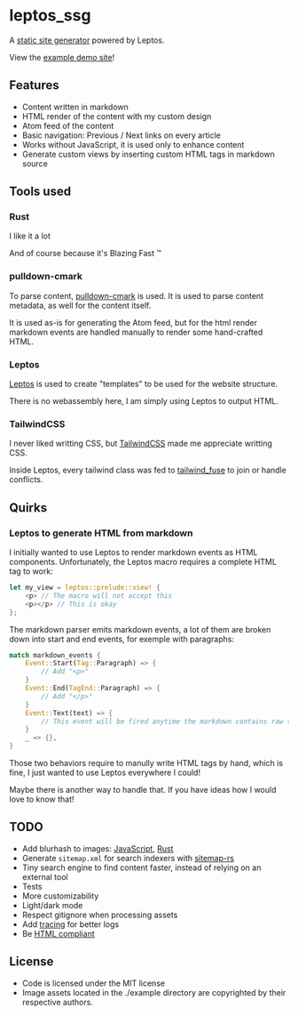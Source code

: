# leptos_ssg

A [static site generator](https://en.wikipedia.org/wiki/Static_site_generator) powered by Leptos.

View the [example demo site](https://deadbaed.github.io/leptos_ssg/)!

## Features

- Content written in markdown
- HTML render of the content with my custom design
- Atom feed of the content
- Basic navigation: Previous / Next links on every article
- Works without JavaScript, it is used only to enhance content
- Generate custom views by inserting custom HTML tags in markdown source

## Tools used

### Rust

I like it a lot

And of course because it's Blazing Fast ™

### pulldown-cmark

To parse content, [pulldown-cmark](https://crates.io/crates/pulldown-cmark) is used. It is used to parse content metadata, as well for the content itself.

It is used as-is for generating the Atom feed, but for the html render markdown events are handled manually to render some hand-crafted HTML.

### Leptos

[Leptos](https://leptos.dev) is used to create "templates" to be used for the website structure.

There is no webassembly here, I am simply using Leptos to output HTML.

### TailwindCSS

I never liked writting CSS, but [TailwindCSS](http://tailwindcss.com) made me appreciate writting CSS.

Inside Leptos, every tailwind class was fed to [tailwind_fuse](https://crates.io/crates/tailwind_fuse) to join or handle conflicts.

## Quirks

### Leptos to generate HTML from markdown

I initially wanted to use Leptos to render markdown events as HTML components. Unfortunately, the Leptos macro requires a complete HTML tag to work:
```rust
let my_view = leptos::prelude::view! {
    <p> // The macro will not accept this
    <p></p> // This is okay
};
```

The markdown parser emits markdown events, a lot of them are broken down into start and end events, for exemple with paragraphs:
```rust
match markdown_events {
    Event::Start(Tag::Paragraph) => {
        // Add "<p>"
    }
    Event::End(TagEnd::Paragraph) => {
        // Add "</p>"
    }
    Event::Text(text) => {
        // This event will be fired anytime the markdown contains raw text
    }
    _ => {},
}
```

Those two behaviors require to manully write HTML tags by hand, which is fine, I just wanted to use Leptos everywhere I could!

Maybe there is another way to handle that. If you have ideas how I would love to know that!

## TODO

- Add blurhash to images: [JavaScript](https://github.com/mad-gooze/fast-blurhash), [Rust](https://crates.io/crates/blurhash)
- Generate `sitemap.xml` for search indexers with [sitemap-rs](https://crates.io/crates/sitemap-rs)
- Tiny search engine to find content faster, instead of relying on an external tool
- Tests
- More customizability
- Light/dark mode
- Respect gitignore when processing assets
- Add [tracing](https://crates.io/crates/tracing) for better logs
- Be [HTML compliant](https://validator.w3.org/nu/?doc=https%3A%2F%2Fdeadbaed.github.io%2Fleptos_ssg%2F)

## License

- Code is licensed under the MIT license
- Image assets located in the ./example directory are copyrighted by their respective authors.
